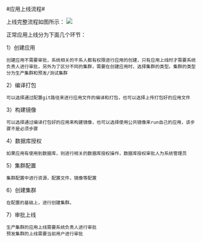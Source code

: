 #应用上线流程#

上线完整流程如图所示：
![](http://i.imgur.com/xD683AG.png)

正常应用上线分为下面几个环节：


1）创建应用

	创建应用不需要审批，系统相关的干系人都有权限进行应用的创建，只有应用上线时才需要系统负责人进行审批，另外为了区分不同的集群，需要在创建应用时，选择集群的类型。集群的类型分为生产集群和预发/测试集群

2）编译打包

	可以选择通过配置git路径来进行应用文件的编译和打包，也可以选择上传打包好的应用文件

3）构建镜像

	可以选择通过编译打包好的应用来构建镜像，也可以选择使用公共镜像来run自己的应用，该步骤不是必须步骤

4）数据库授权

	如果应用有使用到数据库，则进行相关的数据库授权操作，数据库授权审批人为系统管理员

5）集群配置

	集群配置中进行资源，配置文件，镜像等配置

6）创建集群

	在配置的基础上，进行创建集群。

7）审批上线

	生产集群的应用上线需要系统负责人进行审批
	预发集群的上线需要当前用户进行审批



